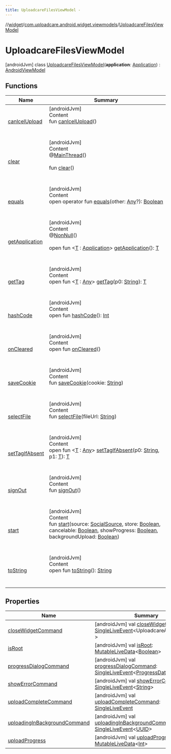 ```yaml
---
title: UploadcareFilesViewModel -
---
```

//[widget](../../index.md)/[com.uploadcare.android.widget.viewmodels](../index.md)/[UploadcareFilesViewModel](index.md)



# UploadcareFilesViewModel  
 [androidJvm] class [UploadcareFilesViewModel](index.md)(**application**: [Application](https://developer.android.com/reference/kotlin/android/app/Application.html)) : [AndroidViewModel](https://developer.android.com/reference/kotlin/androidx/lifecycle/AndroidViewModel.html)   


## Functions  
  
|  Name|  Summary| 
|---|---|
| <a name="com.uploadcare.android.widget.viewmodels/UploadcareFilesViewModel/canlcelUpload/#/PointingToDeclaration/"></a>[canlcelUpload](canlcel-upload.md)| <a name="com.uploadcare.android.widget.viewmodels/UploadcareFilesViewModel/canlcelUpload/#/PointingToDeclaration/"></a>[androidJvm]  <br>Content  <br>fun [canlcelUpload](canlcel-upload.md)()  <br><br><br>
| <a name="androidx.lifecycle/ViewModel/clear/#/PointingToDeclaration/"></a>[clear](../-uploadcare-view-model/index.md#%5Bandroidx.lifecycle%2FViewModel%2Fclear%2F%23%2FPointingToDeclaration%2F%5D%2FFunctions%2F814613827)| <a name="androidx.lifecycle/ViewModel/clear/#/PointingToDeclaration/"></a>[androidJvm]  <br>Content  <br>@[MainThread](https://developer.android.com/reference/kotlin/androidx/annotation/MainThread.html)()  <br>  <br>fun [clear](../-uploadcare-view-model/index.md#%5Bandroidx.lifecycle%2FViewModel%2Fclear%2F%23%2FPointingToDeclaration%2F%5D%2FFunctions%2F814613827)()  <br><br><br>
| <a name="kotlin/Any/equals/#kotlin.Any?/PointingToDeclaration/"></a>[equals](../../com.uploadcare.android.widget.worker/-uploadcare-work-manager-initializer/index.md#%5Bkotlin%2FAny%2Fequals%2F%23kotlin.Any%3F%2FPointingToDeclaration%2F%5D%2FFunctions%2F814613827)| <a name="kotlin/Any/equals/#kotlin.Any?/PointingToDeclaration/"></a>[androidJvm]  <br>Content  <br>open operator fun [equals](../../com.uploadcare.android.widget.worker/-uploadcare-work-manager-initializer/index.md#%5Bkotlin%2FAny%2Fequals%2F%23kotlin.Any%3F%2FPointingToDeclaration%2F%5D%2FFunctions%2F814613827)(other: [Any](https://kotlinlang.org/api/latest/jvm/stdlib/kotlin/-any/index.html)?): [Boolean](https://kotlinlang.org/api/latest/jvm/stdlib/kotlin/-boolean/index.html)  <br><br><br>
| <a name="androidx.lifecycle/AndroidViewModel/getApplication/#/PointingToDeclaration/"></a>[getApplication](../-uploadcare-view-model/index.md#%5Bandroidx.lifecycle%2FAndroidViewModel%2FgetApplication%2F%23%2FPointingToDeclaration%2F%5D%2FFunctions%2F814613827)| <a name="androidx.lifecycle/AndroidViewModel/getApplication/#/PointingToDeclaration/"></a>[androidJvm]  <br>Content  <br>@[NonNull](https://developer.android.com/reference/kotlin/androidx/annotation/NonNull.html)()  <br>  <br>open fun <[T](../-uploadcare-view-model/index.md#%5Bandroidx.lifecycle%2FAndroidViewModel%2FgetApplication%2F%23%2FPointingToDeclaration%2F%5D%2FFunctions%2F814613827) : [Application](https://developer.android.com/reference/kotlin/android/app/Application.html)> [getApplication](../-uploadcare-view-model/index.md#%5Bandroidx.lifecycle%2FAndroidViewModel%2FgetApplication%2F%23%2FPointingToDeclaration%2F%5D%2FFunctions%2F814613827)(): [T](../-uploadcare-view-model/index.md#%5Bandroidx.lifecycle%2FAndroidViewModel%2FgetApplication%2F%23%2FPointingToDeclaration%2F%5D%2FFunctions%2F814613827)  <br><br><br>
| <a name="androidx.lifecycle/ViewModel/getTag/#kotlin.String/PointingToDeclaration/"></a>[getTag](../-uploadcare-view-model/index.md#%5Bandroidx.lifecycle%2FViewModel%2FgetTag%2F%23kotlin.String%2FPointingToDeclaration%2F%5D%2FFunctions%2F814613827)| <a name="androidx.lifecycle/ViewModel/getTag/#kotlin.String/PointingToDeclaration/"></a>[androidJvm]  <br>Content  <br>open fun <[T](../-uploadcare-view-model/index.md#%5Bandroidx.lifecycle%2FViewModel%2FgetTag%2F%23kotlin.String%2FPointingToDeclaration%2F%5D%2FFunctions%2F814613827) : [Any](https://kotlinlang.org/api/latest/jvm/stdlib/kotlin/-any/index.html)> [getTag](../-uploadcare-view-model/index.md#%5Bandroidx.lifecycle%2FViewModel%2FgetTag%2F%23kotlin.String%2FPointingToDeclaration%2F%5D%2FFunctions%2F814613827)(p0: [String](https://kotlinlang.org/api/latest/jvm/stdlib/kotlin/-string/index.html)): [T](../-uploadcare-view-model/index.md#%5Bandroidx.lifecycle%2FViewModel%2FgetTag%2F%23kotlin.String%2FPointingToDeclaration%2F%5D%2FFunctions%2F814613827)  <br><br><br>
| <a name="kotlin/Any/hashCode/#/PointingToDeclaration/"></a>[hashCode](../../com.uploadcare.android.widget.worker/-uploadcare-work-manager-initializer/index.md#%5Bkotlin%2FAny%2FhashCode%2F%23%2FPointingToDeclaration%2F%5D%2FFunctions%2F814613827)| <a name="kotlin/Any/hashCode/#/PointingToDeclaration/"></a>[androidJvm]  <br>Content  <br>open fun [hashCode](../../com.uploadcare.android.widget.worker/-uploadcare-work-manager-initializer/index.md#%5Bkotlin%2FAny%2FhashCode%2F%23%2FPointingToDeclaration%2F%5D%2FFunctions%2F814613827)(): [Int](https://kotlinlang.org/api/latest/jvm/stdlib/kotlin/-int/index.html)  <br><br><br>
| <a name="androidx.lifecycle/ViewModel/onCleared/#/PointingToDeclaration/"></a>[onCleared](../-uploadcare-view-model/index.md#%5Bandroidx.lifecycle%2FViewModel%2FonCleared%2F%23%2FPointingToDeclaration%2F%5D%2FFunctions%2F814613827)| <a name="androidx.lifecycle/ViewModel/onCleared/#/PointingToDeclaration/"></a>[androidJvm]  <br>Content  <br>open fun [onCleared](../-uploadcare-view-model/index.md#%5Bandroidx.lifecycle%2FViewModel%2FonCleared%2F%23%2FPointingToDeclaration%2F%5D%2FFunctions%2F814613827)()  <br><br><br>
| <a name="com.uploadcare.android.widget.viewmodels/UploadcareFilesViewModel/saveCookie/#kotlin.String/PointingToDeclaration/"></a>[saveCookie](save-cookie.md)| <a name="com.uploadcare.android.widget.viewmodels/UploadcareFilesViewModel/saveCookie/#kotlin.String/PointingToDeclaration/"></a>[androidJvm]  <br>Content  <br>fun [saveCookie](save-cookie.md)(cookie: [String](https://kotlinlang.org/api/latest/jvm/stdlib/kotlin/-string/index.html))  <br><br><br>
| <a name="com.uploadcare.android.widget.viewmodels/UploadcareFilesViewModel/selectFile/#kotlin.String/PointingToDeclaration/"></a>[selectFile](select-file.md)| <a name="com.uploadcare.android.widget.viewmodels/UploadcareFilesViewModel/selectFile/#kotlin.String/PointingToDeclaration/"></a>[androidJvm]  <br>Content  <br>fun [selectFile](select-file.md)(fileUrl: [String](https://kotlinlang.org/api/latest/jvm/stdlib/kotlin/-string/index.html))  <br><br><br>
| <a name="androidx.lifecycle/ViewModel/setTagIfAbsent/#kotlin.String#TypeParam(bounds=[kotlin.Any])/PointingToDeclaration/"></a>[setTagIfAbsent](../-uploadcare-view-model/index.md#%5Bandroidx.lifecycle%2FViewModel%2FsetTagIfAbsent%2F%23kotlin.String%23TypeParam%28bounds%3D%5Bkotlin.Any%5D%29%2FPointingToDeclaration%2F%5D%2FFunctions%2F814613827)| <a name="androidx.lifecycle/ViewModel/setTagIfAbsent/#kotlin.String#TypeParam(bounds=[kotlin.Any])/PointingToDeclaration/"></a>[androidJvm]  <br>Content  <br>open fun <[T](../-uploadcare-view-model/index.md#%5Bandroidx.lifecycle%2FViewModel%2FsetTagIfAbsent%2F%23kotlin.String%23TypeParam%28bounds%3D%5Bkotlin.Any%5D%29%2FPointingToDeclaration%2F%5D%2FFunctions%2F814613827) : [Any](https://kotlinlang.org/api/latest/jvm/stdlib/kotlin/-any/index.html)> [setTagIfAbsent](../-uploadcare-view-model/index.md#%5Bandroidx.lifecycle%2FViewModel%2FsetTagIfAbsent%2F%23kotlin.String%23TypeParam%28bounds%3D%5Bkotlin.Any%5D%29%2FPointingToDeclaration%2F%5D%2FFunctions%2F814613827)(p0: [String](https://kotlinlang.org/api/latest/jvm/stdlib/kotlin/-string/index.html), p1: [T](../-uploadcare-view-model/index.md#%5Bandroidx.lifecycle%2FViewModel%2FsetTagIfAbsent%2F%23kotlin.String%23TypeParam%28bounds%3D%5Bkotlin.Any%5D%29%2FPointingToDeclaration%2F%5D%2FFunctions%2F814613827)): [T](../-uploadcare-view-model/index.md#%5Bandroidx.lifecycle%2FViewModel%2FsetTagIfAbsent%2F%23kotlin.String%23TypeParam%28bounds%3D%5Bkotlin.Any%5D%29%2FPointingToDeclaration%2F%5D%2FFunctions%2F814613827)  <br><br><br>
| <a name="com.uploadcare.android.widget.viewmodels/UploadcareFilesViewModel/signOut/#/PointingToDeclaration/"></a>[signOut](sign-out.md)| <a name="com.uploadcare.android.widget.viewmodels/UploadcareFilesViewModel/signOut/#/PointingToDeclaration/"></a>[androidJvm]  <br>Content  <br>fun [signOut](sign-out.md)()  <br><br><br>
| <a name="com.uploadcare.android.widget.viewmodels/UploadcareFilesViewModel/start/#com.uploadcare.android.widget.data.SocialSource#kotlin.Boolean#kotlin.Boolean#kotlin.Boolean#kotlin.Boolean/PointingToDeclaration/"></a>[start](start.md)| <a name="com.uploadcare.android.widget.viewmodels/UploadcareFilesViewModel/start/#com.uploadcare.android.widget.data.SocialSource#kotlin.Boolean#kotlin.Boolean#kotlin.Boolean#kotlin.Boolean/PointingToDeclaration/"></a>[androidJvm]  <br>Content  <br>fun [start](start.md)(source: [SocialSource](../../com.uploadcare.android.widget.data/-social-source/index.md), store: [Boolean](https://kotlinlang.org/api/latest/jvm/stdlib/kotlin/-boolean/index.html), cancelable: [Boolean](https://kotlinlang.org/api/latest/jvm/stdlib/kotlin/-boolean/index.html), showProgress: [Boolean](https://kotlinlang.org/api/latest/jvm/stdlib/kotlin/-boolean/index.html), backgroundUpload: [Boolean](https://kotlinlang.org/api/latest/jvm/stdlib/kotlin/-boolean/index.html))  <br><br><br>
| <a name="kotlin/Any/toString/#/PointingToDeclaration/"></a>[toString](../../com.uploadcare.android.widget.worker/-uploadcare-work-manager-initializer/index.md#%5Bkotlin%2FAny%2FtoString%2F%23%2FPointingToDeclaration%2F%5D%2FFunctions%2F814613827)| <a name="kotlin/Any/toString/#/PointingToDeclaration/"></a>[androidJvm]  <br>Content  <br>open fun [toString](../../com.uploadcare.android.widget.worker/-uploadcare-work-manager-initializer/index.md#%5Bkotlin%2FAny%2FtoString%2F%23%2FPointingToDeclaration%2F%5D%2FFunctions%2F814613827)(): [String](https://kotlinlang.org/api/latest/jvm/stdlib/kotlin/-string/index.html)  <br><br><br>


## Properties  
  
|  Name|  Summary| 
|---|---|
| <a name="com.uploadcare.android.widget.viewmodels/UploadcareFilesViewModel/closeWidgetCommand/#/PointingToDeclaration/"></a>[closeWidgetCommand](close-widget-command.md)| <a name="com.uploadcare.android.widget.viewmodels/UploadcareFilesViewModel/closeWidgetCommand/#/PointingToDeclaration/"></a> [androidJvm] val [closeWidgetCommand](close-widget-command.md): [SingleLiveEvent](../../com.uploadcare.android.widget.utils/-single-live-event/index.md)<UploadcareApiException?>   <br>
| <a name="com.uploadcare.android.widget.viewmodels/UploadcareFilesViewModel/isRoot/#/PointingToDeclaration/"></a>[isRoot](is-root.md)| <a name="com.uploadcare.android.widget.viewmodels/UploadcareFilesViewModel/isRoot/#/PointingToDeclaration/"></a> [androidJvm] val [isRoot](is-root.md): [MutableLiveData](https://developer.android.com/reference/kotlin/androidx/lifecycle/MutableLiveData.html)<[Boolean](https://kotlinlang.org/api/latest/jvm/stdlib/kotlin/-boolean/index.html)>   <br>
| <a name="com.uploadcare.android.widget.viewmodels/UploadcareFilesViewModel/progressDialogCommand/#/PointingToDeclaration/"></a>[progressDialogCommand](progress-dialog-command.md)| <a name="com.uploadcare.android.widget.viewmodels/UploadcareFilesViewModel/progressDialogCommand/#/PointingToDeclaration/"></a> [androidJvm] val [progressDialogCommand](progress-dialog-command.md): [SingleLiveEvent](../../com.uploadcare.android.widget.utils/-single-live-event/index.md)<[ProgressData](../-progress-data/index.md)>   <br>
| <a name="com.uploadcare.android.widget.viewmodels/UploadcareFilesViewModel/showErrorCommand/#/PointingToDeclaration/"></a>[showErrorCommand](show-error-command.md)| <a name="com.uploadcare.android.widget.viewmodels/UploadcareFilesViewModel/showErrorCommand/#/PointingToDeclaration/"></a> [androidJvm] val [showErrorCommand](show-error-command.md): [SingleLiveEvent](../../com.uploadcare.android.widget.utils/-single-live-event/index.md)<[String](https://kotlinlang.org/api/latest/jvm/stdlib/kotlin/-string/index.html)>   <br>
| <a name="com.uploadcare.android.widget.viewmodels/UploadcareFilesViewModel/uploadCompleteCommand/#/PointingToDeclaration/"></a>[uploadCompleteCommand](upload-complete-command.md)| <a name="com.uploadcare.android.widget.viewmodels/UploadcareFilesViewModel/uploadCompleteCommand/#/PointingToDeclaration/"></a> [androidJvm] val [uploadCompleteCommand](upload-complete-command.md): [SingleLiveEvent](../../com.uploadcare.android.widget.utils/-single-live-event/index.md)<UploadcareFile>   <br>
| <a name="com.uploadcare.android.widget.viewmodels/UploadcareFilesViewModel/uploadingInBackgroundCommand/#/PointingToDeclaration/"></a>[uploadingInBackgroundCommand](uploading-in-background-command.md)| <a name="com.uploadcare.android.widget.viewmodels/UploadcareFilesViewModel/uploadingInBackgroundCommand/#/PointingToDeclaration/"></a> [androidJvm] val [uploadingInBackgroundCommand](uploading-in-background-command.md): [SingleLiveEvent](../../com.uploadcare.android.widget.utils/-single-live-event/index.md)<[UUID](https://developer.android.com/reference/kotlin/java/util/UUID.html)>   <br>
| <a name="com.uploadcare.android.widget.viewmodels/UploadcareFilesViewModel/uploadProgress/#/PointingToDeclaration/"></a>[uploadProgress](upload-progress.md)| <a name="com.uploadcare.android.widget.viewmodels/UploadcareFilesViewModel/uploadProgress/#/PointingToDeclaration/"></a> [androidJvm] val [uploadProgress](upload-progress.md): [MutableLiveData](https://developer.android.com/reference/kotlin/androidx/lifecycle/MutableLiveData.html)<[Int](https://kotlinlang.org/api/latest/jvm/stdlib/kotlin/-int/index.html)>   <br>

